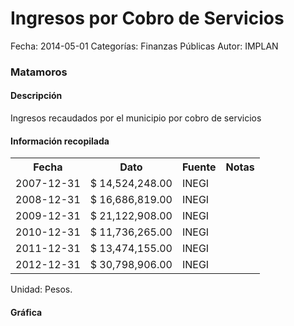 Ingresos por Cobro de Servicios
=====

Fecha: 2014-05-01
Categorías: Finanzas Públicas
Autor: IMPLAN

### Matamoros

#### Descripción

Ingresos recaudados por el municipio por cobro de servicios

#### Información recopilada

<table class="table table-hover table-bordered">
  <tr><th>Fecha</th><th>Dato</th><th>Fuente</th><th>Notas</th></tr>
  <tr><td>2007-12-31</td><td>$ 14,524,248.00</td><td>INEGI</td><td></td></tr>
  <tr><td>2008-12-31</td><td>$ 16,686,819.00</td><td>INEGI</td><td></td></tr>
  <tr><td>2009-12-31</td><td>$ 21,122,908.00</td><td>INEGI</td><td></td></tr>
  <tr><td>2010-12-31</td><td>$ 11,736,265.00</td><td>INEGI</td><td></td></tr>
  <tr><td>2011-12-31</td><td>$ 13,474,155.00</td><td>INEGI</td><td></td></tr>
  <tr><td>2012-12-31</td><td>$ 30,798,906.00</td><td>INEGI</td><td></td></tr>
</table>

Unidad: Pesos.

#### Gráfica

<div id="Morrisvrarzgvf" class="grafica"></div>
  <!-- JAVASCRIPT DE LA GRAFICA EN Morrisvrarzgvf -->
  <script>
  new Morris.Bar({
    element: 'Morrisvrarzgvf',
    data: [
      { fecha: '2007-12-31', dato: 14524248.00 },
      { fecha: '2008-12-31', dato: 16686819.00 },
      { fecha: '2009-12-31', dato: 21122908.00 },
      { fecha: '2010-12-31', dato: 11736265.00 },
      { fecha: '2011-12-31', dato: 13474155.00 },
      { fecha: '2012-12-31', dato: 30798906.00 }
    ],
    xkey: 'fecha',
    ykeys: ['dato'],
    labels: ['Dato']
  });
  </script>

